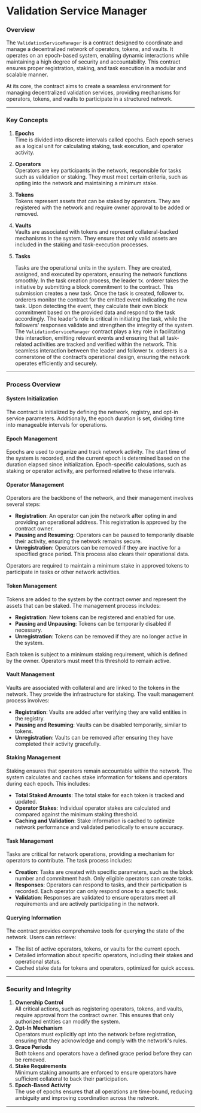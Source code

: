 # Validation Service Manager

### Overview

The `ValidationServiceManager` is a contract designed to coordinate and manage a decentralized network of operators, tokens, and vaults. It operates on an epoch-based system, enabling dynamic interactions while maintaining a high degree of security and accountability. This contract ensures proper registration, staking, and task execution in a modular and scalable manner.

At its core, the contract aims to create a seamless environment for managing decentralized validation services, providing mechanisms for operators, tokens, and vaults to participate in a structured network.

***

### Key Concepts

1. **Epochs**\
   Time is divided into discrete intervals called epochs. Each epoch serves as a logical unit for calculating staking, task execution, and operator activity.
2. **Operators**\
   Operators are key participants in the network, responsible for tasks such as validation or staking. They must meet certain criteria, such as opting into the network and maintaining a minimum stake.
3. **Tokens**\
   Tokens represent assets that can be staked by operators. They are registered with the network and require owner approval to be added or removed.
4. **Vaults**\
   Vaults are associated with tokens and represent collateral-backed mechanisms in the system. They ensure that only valid assets are included in the staking and task-execution processes.
5.  **Tasks**

    Tasks are the operational units in the system. They are created, assigned, and executed by operators, ensuring the network functions smoothly. In the task creation process, the leader tx. orderer takes the initiative by submitting a block commitment to the contract. This submission creates a new task. Once the task is created, follower tx. orderers monitor the contract for the emitted event indicating the new task. Upon detecting the event, they calculate their own block commitment based on the provided data and respond to the task accordingly. The leader's role is critical in initiating the task, while the followers' responses validate and strengthen the integrity of the system. The `ValidationServiceManager` contract plays a key role in facilitating this interaction, emitting relevant events and ensuring that all task-related activities are tracked and verified within the network. This seamless interaction between the leader and follower tx. orderers is a cornerstone of the contract’s operational design, ensuring the network operates efficiently and securely.

***

### Process Overview

#### System Initialization

The contract is initialized by defining the network, registry, and opt-in service parameters. Additionally, the epoch duration is set, dividing time into manageable intervals for operations.

#### Epoch Management

Epochs are used to organize and track network activity. The start time of the system is recorded, and the current epoch is determined based on the duration elapsed since initialization. Epoch-specific calculations, such as staking or operator activity, are performed relative to these intervals.

#### Operator Management

Operators are the backbone of the network, and their management involves several steps:

* **Registration**: An operator can join the network after opting in and providing an operational address. This registration is approved by the contract owner.
* **Pausing and Resuming**: Operators can be paused to temporarily disable their activity, ensuring the network remains secure.
* **Unregistration**: Operators can be removed if they are inactive for a specified grace period. This process also clears their operational data.

Operators are required to maintain a minimum stake in approved tokens to participate in tasks or other network activities.

#### Token Management

Tokens are added to the system by the contract owner and represent the assets that can be staked. The management process includes:

* **Registration**: New tokens can be registered and enabled for use.
* **Pausing and Unpausing**: Tokens can be temporarily disabled if necessary.
* **Unregistration**: Tokens can be removed if they are no longer active in the system.

Each token is subject to a minimum staking requirement, which is defined by the owner. Operators must meet this threshold to remain active.

#### Vault Management

Vaults are associated with collateral and are linked to the tokens in the network. They provide the infrastructure for staking. The vault management process involves:

* **Registration**: Vaults are added after verifying they are valid entities in the registry.
* **Pausing and Resuming**: Vaults can be disabled temporarily, similar to tokens.
* **Unregistration**: Vaults can be removed after ensuring they have completed their activity gracefully.

#### Staking Management

Staking ensures that operators remain accountable within the network. The system calculates and caches stake information for tokens and operators during each epoch. This includes:

* **Total Staked Amounts**: The total stake for each token is tracked and updated.
* **Operator Stakes**: Individual operator stakes are calculated and compared against the minimum staking threshold.
* **Caching and Validation**: Stake information is cached to optimize network performance and validated periodically to ensure accuracy.

#### Task Management

Tasks are critical for network operations, providing a mechanism for operators to contribute. The task process includes:

* **Creation**: Tasks are created with specific parameters, such as the block number and commitment hash. Only eligible operators can create tasks.
* **Responses**: Operators can respond to tasks, and their participation is recorded. Each operator can only respond once to a specific task.
* **Validation**: Responses are validated to ensure operators meet all requirements and are actively participating in the network.

#### Querying Information

The contract provides comprehensive tools for querying the state of the network. Users can retrieve:

* The list of active operators, tokens, or vaults for the current epoch.
* Detailed information about specific operators, including their stakes and operational status.
* Cached stake data for tokens and operators, optimized for quick access.

***

### Security and Integrity

1. **Ownership Control**\
   All critical actions, such as registering operators, tokens, and vaults, require approval from the contract owner. This ensures that only authorized entities can modify the system.
2. **Opt-In Mechanism**\
   Operators must explicitly opt into the network before registration, ensuring that they acknowledge and comply with the network's rules.
3. **Grace Periods**\
   Both tokens and operators have a defined grace period before they can be removed.
4. **Stake Requirements**\
   Minimum staking amounts are enforced to ensure operators have sufficient collateral to back their participation.
5. **Epoch-Based Activity**\
   The use of epochs ensures that all operations are time-bound, reducing ambiguity and improving coordination across the network.

***



